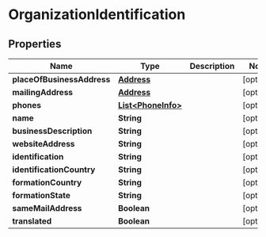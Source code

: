 

# OrganizationIdentification


## Properties

| Name | Type | Description | Notes |
|------------ | ------------- | ------------- | -------------|
|**placeOfBusinessAddress** | [**Address**](Address.md) |  |  [optional] |
|**mailingAddress** | [**Address**](Address.md) |  |  [optional] |
|**phones** | [**List&lt;PhoneInfo&gt;**](PhoneInfo.md) |  |  [optional] |
|**name** | **String** |  |  [optional] |
|**businessDescription** | **String** |  |  [optional] |
|**websiteAddress** | **String** |  |  [optional] |
|**identification** | **String** |  |  [optional] |
|**identificationCountry** | **String** |  |  [optional] |
|**formationCountry** | **String** |  |  [optional] |
|**formationState** | **String** |  |  [optional] |
|**sameMailAddress** | **Boolean** |  |  [optional] |
|**translated** | **Boolean** |  |  [optional] |



